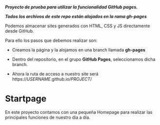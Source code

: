 ***Proyecto de prueba para utilizar la funcionalidad GitHub pages.***

***Todos los archivos de este repo están alojados en la rama gh-pages***

Podemos almacenar sites generados con HTML, CSS y JS directamente desde GitHub.

Para ello los pasos que debemos realizar son:

- Creamos la página y la alojamos en una branch llamada **gh-pages**

- Dentro del repositorio, en el grupo **GitHub Pages**, seleccionamos dicha branch.

- Ahora la ruta de acceso a nuestro site será https<a></a>://*USERNAME*.github.io/*PROJECT*/

# Startpage

En este proyecto contamos con una pequeña Homepage para realizar las principales funciones de nuestro día a día.